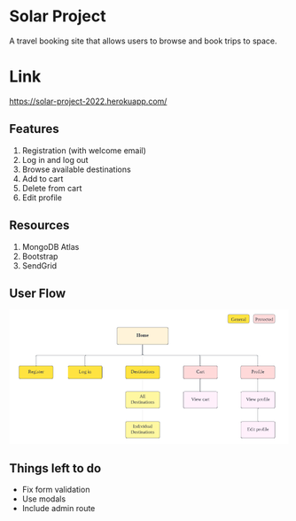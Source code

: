 # Solar Project

A travel booking site that allows users to browse and book trips to space.

# Link

https://solar-project-2022.herokuapp.com/

## Features

1. Registration (with welcome email)
2. Log in and log out
3. Browse available destinations
4. Add to cart
5. Delete from cart
6. Edit profile

## Resources

1. MongoDB Atlas
2. Bootstrap
3. SendGrid

## User Flow

<img src="/user-flow.png">

## Things left to do

- Fix form validation
- Use modals
- Include admin route
